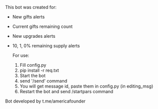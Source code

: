 This bot was created for:

- New gifts alerts
- Current gifts remaining count
- New upgrades alerts
- 10, 1, 0% remaining supply alerts


  For use:
  1. Fill config.py
  2. pip install -r req.txt
  3. Start the bot
  4. send '/send' command
  5. You will get message id, paste them in config.py (in editing_msg)
  6. Restart the bot and send /startpars command
 



Bot developed by t.me/americafounder 
